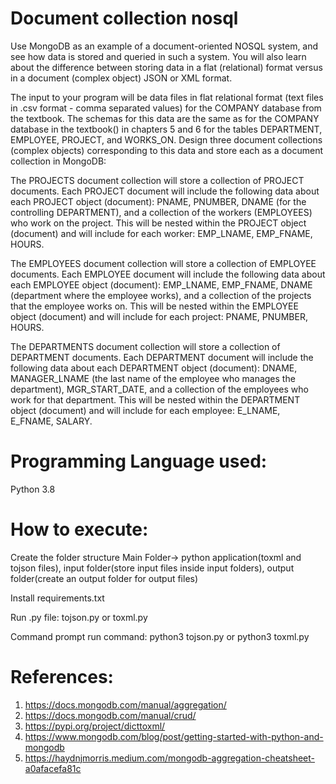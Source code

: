 # Document collection nosql
Use MongoDB as an example of a document-oriented NOSQL system, and see how data is stored and queried in such a system. You will also learn about the difference between storing data in a flat (relational) format versus in a document (complex object) JSON or XML format.  

The input to your program will be data files in flat relational format (text files in .csv format - comma separated values) for the COMPANY database from the textbook. The schemas for this data are the same as for the COMPANY database in the textbook() in chapters 5 and 6 for the tables DEPARTMENT, EMPLOYEE, PROJECT, and WORKS_ON. Design three document collections (complex objects) corresponding to this data and store each as a document collection in MongoDB:     

The PROJECTS document collection will store a collection of PROJECT documents. Each PROJECT document will include the following data about each PROJECT object (document): PNAME, PNUMBER, DNAME (for the controlling DEPARTMENT), and a collection of the workers (EMPLOYEES) who work on the project. This will be nested within the PROJECT object (document) and will include for each worker: EMP_LNAME, EMP_FNAME, HOURS. 

The EMPLOYEES document collection will store a collection of EMPLOYEE documents. Each EMPLOYEE document will include the following data about each EMPLOYEE object (document): EMP_LNAME, EMP_FNAME, DNAME (department where the employee works), and a collection of the projects that the employee works on. This will be nested within the EMPLOYEE object (document) and will include for each project: PNAME, PNUMBER, HOURS. 

The DEPARTMENTS document collection will store a collection of DEPARTMENT documents. Each DEPARTMENT document will include the following data about each DEPARTMENT object (document): DNAME, MANAGER_LNAME (the last name of the employee who manages the department), MGR_START_DATE, and a collection of the employees who work for that department. This will be nested within the DEPARTMENT object (document) and will include for each employee: E_LNAME, E_FNAME, SALARY.


# Programming Language used: 

Python 3.8


# How to execute:
Create the folder structure Main Folder-> python application(toxml and tojson files), input folder(store input files inside input folders), output folder(create an output folder for output files)

Install requirements.txt

Run .py file: tojson.py or toxml.py

Command prompt run command:  python3 tojson.py or python3 toxml.py

# References:

1.	https://docs.mongodb.com/manual/aggregation/
2.	https://docs.mongodb.com/manual/crud/
3.	https://pypi.org/project/dicttoxml/
4.	https://www.mongodb.com/blog/post/getting-started-with-python-and-mongodb
5.	https://haydnjmorris.medium.com/mongodb-aggregation-cheatsheet-a0afacefa81c
